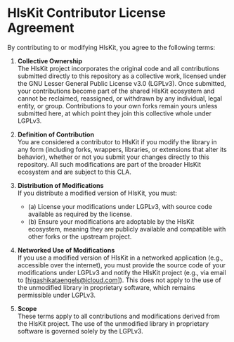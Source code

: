 # HlsKit Contributor License Agreement

By contributing to or modifying HlsKit, you agree to the following terms:

1. **Collective Ownership**  
   The HlsKit project incorporates the original code and all contributions submitted directly to this repository as a collective work, licensed under the GNU Lesser General Public License v3.0 (LGPLv3). Once submitted, your contributions become part of the shared HlsKit ecosystem and cannot be reclaimed, reassigned, or withdrawn by any individual, legal entity, or group. Contributions to your own forks remain yours unless submitted here, at which point they join this collective whole under LGPLv3.

2. **Definition of Contribution**  
   You are considered a contributor to HlsKit if you modify the library in any form (including forks, wrappers, libraries, or extensions that alter its behavior), whether or not you submit your changes directly to this repository. All such modifications are part of the broader HlsKit ecosystem and are subject to this CLA.

3. **Distribution of Modifications**  
   If you distribute a modified version of HlsKit, you must:  
   - (a) License your modifications under LGPLv3, with source code available as required by the license.  
   - (b) Ensure your modifications are adoptable by the HlsKit ecosystem, meaning they are publicly available and compatible with other forks or the upstream project.

4. **Networked Use of Modifications**  
   If you use a modified version of HlsKit in a networked application (e.g., accessible over the internet), you must provide the source code of your modifications under LGPLv3 and notify the HlsKit project (e.g., via email to [higashikataengels@icloud.com]). This does not apply to the use of the unmodified library in proprietary software, which remains permissible under LGPLv3.

5. **Scope**  
   These terms apply to all contributions and modifications derived from the HlsKit project. The use of the unmodified library in proprietary software is governed solely by the LGPLv3.
